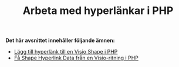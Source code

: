 ﻿---
title: Arbeta med hyperlänkar i PHP
type: docs
weight: 60
url: /sv/java/working-with-hyperlinks-in-php/
---
**Det här avsnittet innehåller följande ämnen:**

- [Lägg till hyperlänk till en Visio Shape i PHP](/diagram/sv/java/add-hyperlink-to-a-visio-shape-in-php/)
- [Få Shape Hyperlink Data från en Visio-ritning i PHP](/diagram/sv/java/get-shape-hyperlink-data-from-a-visio-drawing-in-php/)
